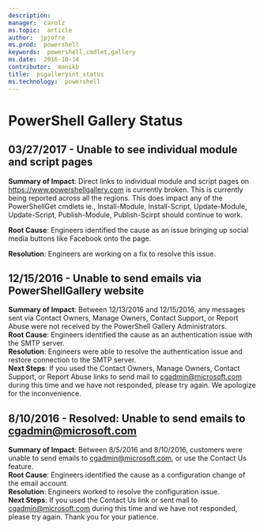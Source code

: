 ```yaml
---
description:  
manager:  carolz
ms.topic:  article
author:  jpjofre
ms.prod:  powershell
keywords:  powershell,cmdlet,gallery
ms.date:  2016-10-14
contributor:  manikb
title:  psgalleryint_status
ms.technology:  powershell
---
```


PowerShell Gallery Status
=========================

## 03/27/2017 - Unable to see individual module and script pages

__Summary of Impact__: Direct links to individual module and script pages on https://www.powershellgallery.com is currently broken. This is currently being reported across all the regions. This does impact any of the PowerShellGet cmdlets ie., Install-Module, Install-Script, Update-Module, Update-Script, Publish-Module, Publish-Scirpt should continue to work.

__Root Cause__: Engineers identified the cause as an issue bringing up social media buttons like Facebook onto the page.  

__Resolution__: Engineers are working on a fix to resolve this issue. 

## 12/15/2016 - Unable to send emails via PowerShellGallery website

__Summary of Impact__: Between 12/13/2016 and 12/15/2016, any messages sent via Contact Owners, Manage Owners, Contact Support, or Report Abuse were not received by the PowerShell Gallery Administrators.  
__Root Cause__: Engineers identified the cause as an authentication issue with the SMTP server.  
__Resolution__: Engineers were able to resolve the authentication issue and restore connection to the SMTP server.  
__Next Steps__: If you used the Contact Owners, Manage Owners, Contact Support, or Report Abuse links to send mail to cgadmin@microsoft.com during this time and we have not responded, please try again. We apologize for the inconvenience.   


## 8/10/2016 - Resolved: Unable to send emails to cgadmin@microsoft.com
__Summary of Impact__: Between 8/5/2016 and 8/10/2016, customers were unable to send emails to cgadmin@microsoft.com, or use the Contact Us feature.  
__Root Cause__: Engineers identified the cause as a configuration change of the email account.  
__Resolution__: Engineers worked to resolve the configuration issue.  
__Next Steps__: If you used the Contact Us link or sent mail to cgadmin@microsoft.com during this time and we have not responded, please try again. Thank you for your patience.


